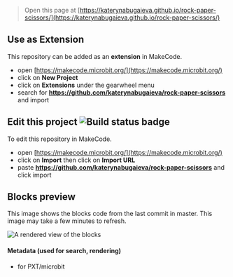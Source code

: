 
> Open this page at [https://katerynabugaieva.github.io/rock-paper-scissors/](https://katerynabugaieva.github.io/rock-paper-scissors/)

## Use as Extension

This repository can be added as an **extension** in MakeCode.

* open [https://makecode.microbit.org/](https://makecode.microbit.org/)
* click on **New Project**
* click on **Extensions** under the gearwheel menu
* search for **https://github.com/katerynabugaieva/rock-paper-scissors** and import

## Edit this project ![Build status badge](https://github.com/katerynabugaieva/rock-paper-scissors/workflows/MakeCode/badge.svg)

To edit this repository in MakeCode.

* open [https://makecode.microbit.org/](https://makecode.microbit.org/)
* click on **Import** then click on **Import URL**
* paste **https://github.com/katerynabugaieva/rock-paper-scissors** and click import

## Blocks preview

This image shows the blocks code from the last commit in master.
This image may take a few minutes to refresh.

![A rendered view of the blocks](https://github.com/katerynabugaieva/rock-paper-scissors/raw/master/.github/makecode/blocks.png)

#### Metadata (used for search, rendering)

* for PXT/microbit
<script src="https://makecode.com/gh-pages-embed.js"></script><script>makeCodeRender("{{ site.makecode.home_url }}", "{{ site.github.owner_name }}/{{ site.github.repository_name }}");</script>
